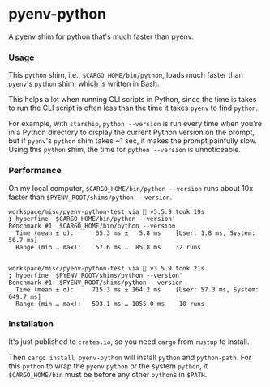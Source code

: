# pyenv-python
A pyenv shim for python that's much faster than pyenv.

### Usage
This `python` shim, i.e., `$CARGO_HOME/bin/python`, 
loads much faster than `pyenv`'s `python` shim, which is written in Bash. 

This helps a lot when running CLI scripts in Python, 
since the time is takes to run the CLI script is often 
less than the time it takes `pyenv` to find `python`. 

For example, with `starship`, `python --version` is run every time 
when you're in a Python directory to display the current 
Python version on the prompt, but if `pyenv`'s `python` shim 
takes ~1 sec, it makes the prompt painfully slow.
Using this `python` shim, the time for `python --version` is unnoticeable.

### Performance
On my local computer, `$CARGO_HOME/bin/python --version` runs 
about 10x faster than `$PYENV_ROOT/shims/python --version`.

```
workspace/misc/pyenv-python-test via 🐍 v3.5.9 took 19s
❯ hyperfine '$CARGO_HOME/bin/python --version'
Benchmark #1: $CARGO_HOME/bin/python --version
  Time (mean ± σ):      65.3 ms ±   5.8 ms    [User: 1.8 ms, System: 56.7 ms]
  Range (min … max):    57.6 ms …  85.8 ms    32 runs


workspace/misc/pyenv-python-test via 🐍 v3.5.9 took 21s
❯ hyperfine '$PYENV_ROOT/shims/python --version'
Benchmark #1: $PYENV_ROOT/shims/python --version
  Time (mean ± σ):     715.3 ms ± 164.2 ms    [User: 57.3 ms, System: 649.7 ms]
  Range (min … max):   593.1 ms … 1055.0 ms    10 runs
```

### Installation
It's just published to `crates.io`, so you need `cargo` from `rustup` to install. 

Then `cargo install pyenv-python` will install `python` and `python-path`.
For this `python` to wrap the `pyenv` `python` or the system `python`, 
it `$CARGO_HOME/bin` must be before any other `python`s in `$PATH`.
